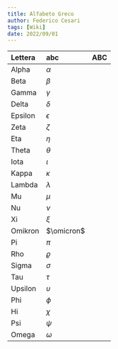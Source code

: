 ```yaml
---
title: Alfabeto Greco
author: Federico Cesari
tags: [Wiki]
date: 2022/09/01
---
```


| Lettera | abc | ABC |
|:------- |:--- | --- |
|Alpha         |$\alpha$     |     |
|  Beta       | $\beta$    |     |
|  Gamma       |$\gamma$     |     |
| Delta        |$\delta$     |     |
|   Epsilon      |$\epsilon$     |     |
| Zeta        |$\zeta$     |     |
| Eta        |  $\eta$   |     |
| Theta        | $\theta$    |     |
| Iota        | $\iota$    |     |
|  Kappa       |$\kappa$     |     |
| Lambda        |$\lambda$     |     |
| Mu        | $\mu$    |     |
| Nu        | $\nu$    |     |
| Xi        | $\xi$    |     |
| Omikron        | $\omicron$    |     |
| Pi        | $\pi$    |     |
| Rho        |$\varrho$     |     |
| Sigma        | $\sigma$    |     |
| Tau        | $\tau$    |     |
| Upsilon        | $\upsilon$    |     |
| Phi        | $\phi$    |     |
| Hi        | $\chi$    |     |
| Psi        | $\psi$    |     |
| Omega   | $\omega$ 

